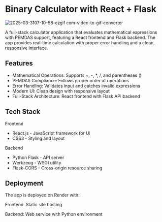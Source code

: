 # Binary Calculator with React + Flask

![2025-03-3107-10-58-ezgif com-video-to-gif-converter](https://github.com/user-attachments/assets/4e767fe9-4b42-45ab-9157-263200d706f7)

A full-stack calculator application that evaluates mathematical expressions with PEMDAS support, featuring a React frontend and Flask backend. The app provides real-time calculation with proper error handling and a clean, responsive interface.

## Features
- Mathematical Operations: Supports +, -, *, /, and parentheses ()
- PEMDAS Compliance: Follows proper order of operations
- Error Handling: Validates input and catches invalid expressions
- Modern UI: Clean design with responsive layout
- Full-Stack Architecture: React frontend with Flask API backend

## Tech Stack
Frontend
- React.js - JavaScript framework for UI
- CSS3 - Styling and layout

Backend
- Python Flask - API server
- Werkzeug - WSGI utility
- Flask-CORS - Cross-origin resource sharing

## Deployment
The app is deployed on Render with:

Frontend: Static site hosting

Backend: Web service with Python environment
